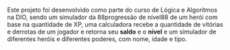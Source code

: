 Este projeto foi desenvolvido como parte do curso de Lógica e Algoritmos na DIO, sendo um simulador da 88progressão de nível88 de um herói com base na quantidade de XP, uma calculadora recebe a quantidade de vitórias e derrotas de um jogador e retorna seu **saldo** e o **nível** e um simulador de diferentes heróis e diferentes poderes, com nome, idade e tipo.
